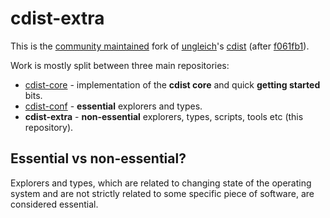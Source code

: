 # cdist-extra

This is the [community maintained](https://github.com/cdist-community)
fork of [ungleich](https://github.com/ungleich)'s [cdist](https://github.com/ungleich/cdist)
(after [f061fb1](https://github.com/ungleich/cdist/commit/f061fb168ddacc894cb6e9882ff5c8ba002fadd8)).

Work is mostly split between three main repositories:

* [cdist-core](https://github.com/cdist-community/cdist-core) - implementation of the **cdist core** and quick **getting started** bits.
* [cdist-conf](https://github.com/cdist-community/cdist-conf) - **essential** explorers and types.
* **cdist-extra** - **non-essential** explorers, types, scripts, tools etc (this repository).

## Essential vs non-essential?

Explorers and types, which are related to changing state of the operating
system and are not strictly related to some specific piece of software, are
considered essential.

